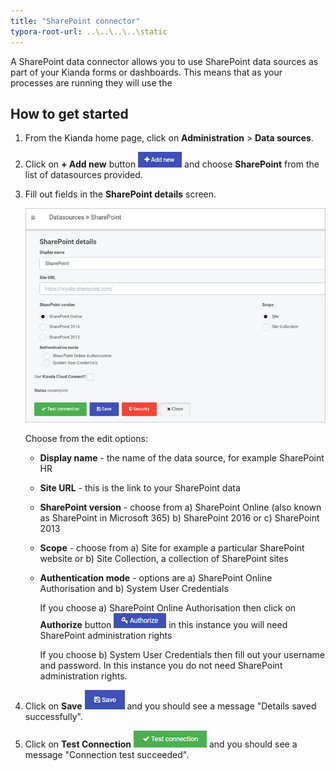 ```yaml
---
title: "SharePoint connector"
typora-root-url: ..\..\..\..\static
---
```


A SharePoint data connector allows you to use SharePoint data sources as part of your Kianda forms or dashboards. This means that as your processes are running they will use the 



## How to get started

1. From the Kianda home page, click on **Administration** > **Data sources**.

2. Click on **+ Add new** button ![Add new data connector button](/images/addnew.png) and choose **SharePoint** from the list of datasources provided.

3. Fill out fields in the **SharePoint details** screen.

   ![Sharepoint datasources](/images/sharepoint-connector.jpg)

   Choose from the edit options:

   - **Display name** - the name of the data source, for example SharePoint HR

   - **Site URL** - this is the link to your SharePoint data 

   - **SharePoint version** - choose from a) SharePoint Online (also known as SharePoint in Microsoft 365) b) SharePoint 2016 or c) SharePoint 2013

   - **Scope** - choose from a) Site for example a particular SharePoint website or b) Site Collection, a collection of SharePoint sites

   - **Authentication mode** - options are a) SharePoint Online Authorisation and b) System User Credentials

     If you choose a) SharePoint Online Authorisation then click on **Authorize** button ![Authorize button](/images/authorize.png) in this instance you will need SharePoint administration rights

     If you choose b) System User Credentials then fill out your username and password. In this instance you do not need SharePoint administration rights.

4. Click on **Save** ![Save button](/images/save.png) and you should see a message "Details saved successfully".

5. Click on **Test Connection** ![Test Connection button](/images/testconnection.png)  and you should see a message "Connection test succeeded".

     